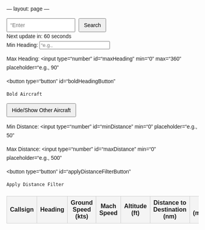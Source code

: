 —
layout: page
—

<div id=“searchContainer”>
  <input 
    type=“text” 
    id=“icao” 
    placeholder=“Enter ICAO code” 
    maxlength=“4”
  >
  <button id=“searchButton”>Search</button>
  <div 
    id=“countdownTimer” 
    style=“display: none;”
  >
    Next update in: 60 seconds
  </div>
</div>

<form 
  id=“filterForm” 
  style=“margin-top: 20px;”
>
  <label for=“minHeading”>Min Heading:</label>
  <input 
    type=“number” 
    id=“minHeading” 
    min=“0” 
    max=“360” 
    placeholder=“e.g., 0”
  >

  <label for=“maxHeading”>Max Heading:</label>
  <input 
    type=“number” 
    id=“maxHeading” 
    min=“0” 
    max=“360” 
    placeholder=“e.g., 90”
  >

  <button 
    type=“button” 
    id=“boldHeadingButton”
  >
    Bold Aircraft
  </button>
  <button 
    type=“button” 
    id=“toggleHeadingButton”
  >
    Hide/Show Other Aircraft
  </button>

  <label for=“minDistance”>Min Distance:</label>
  <input 
    type=“number” 
    id=“minDistance” 
    min=“0” 
    placeholder=“e.g., 50”
  >

  <label for=“maxDistance”>Max Distance:</label>
  <input 
    type=“number” 
    id=“maxDistance” 
    min=“0” 
    placeholder=“e.g., 500”
  >

  <button 
    type=“button” 
    id=“applyDistanceFilterButton”
  >
    Apply Distance Filter
  </button>
</form>

<table id=“flightsTable”>
  <thead>
    <tr>
      <th>Callsign</th>
      <th>Heading</th>
      <th>Ground Speed (kts)</th>
      <th>Mach Speed</th>
      <th>Altitude (ft)</th>
      <th>Distance to Destination (nm)</th>
      <th>ETA (minutes)</th>
    </tr>
  </thead>
  <tbody>
    <!— Dynamic rows —>
  </tbody>
</table>

<style>
  body {
    font-family: Arial, sans-serif;
    margin: 20px;
    line-height: 1.6;
  }

  #searchContainer {
    margin-bottom: 20px;
  }

  input[type=“text”] {
    padding: 8px;
    font-size: 14px;
    width: 180px;
    margin-right: 5px;
  }

  button {
    padding: 8px 12px;
    font-size: 14px;
    cursor: pointer;
  }

  #countdownTimer {
    margin-top: 10px;
    font-size: 12px;
    color: #555;
  }

  .filter-container {
    margin-bottom: 20px;
  }

  .filter-container input {
    width: 60px;
    margin-right: 5px;
    padding: 5px;
    font-size: 12px;
  }

  .filter-container button {
    padding: 6px 10px;
    font-size: 12px;
    margin-right: 5px;
  }

  table {
    width: 100%;
    border-collapse: collapse;
    margin-top: 20px;
  }

  th, td {
    border: 1px solid #ccc;
    padding: 8px;
    text-align: center;
  }

  th {
    background-color: #f4f4f4;
  }

  #stopUpdateButton {
    margin-top: 10px;
    padding: 8px 12px;
    display: none;
    cursor: pointer;
  }
</style>

<script src=“/js/if-tools.js”></script>